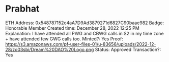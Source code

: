 # Prabhat

ETH Address: 0x548787152c4aA7D9Ad3879271d6827C90baae982
Badge: Honorable Member
Created time: December 28, 2022 12:25 PM
Explanation: I have attended all PWG and CBWG calls in S2 in my time zone + have attended few GWG calls too. 
Minted?: Yes
Proof: https://s3.amazonaws.com/pf-user-files-01/u-83656/uploads/2022-12-28/zo03sbi/Dream%20DAO%20Logo.png
Status: Approved
Transaction?: Yes